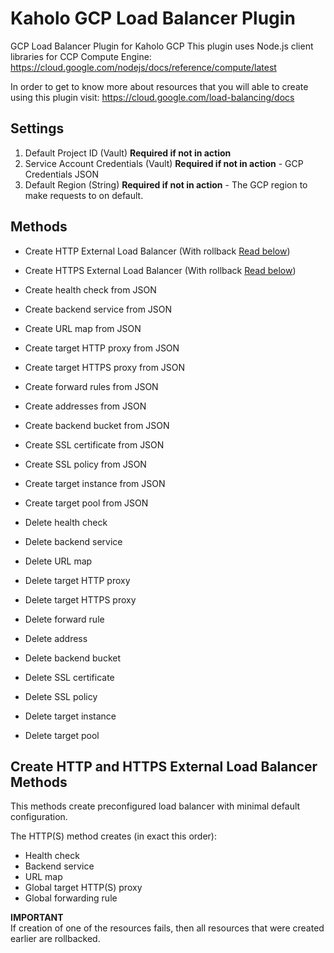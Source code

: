 # Kaholo GCP Load Balancer Plugin 
GCP Load Balancer Plugin for Kaholo GCP
This plugin uses Node.js client libraries for CCP Compute Engine:
https://cloud.google.com/nodejs/docs/reference/compute/latest

In order to get to know more about resources that you will able to create using this plugin visit:
https://cloud.google.com/load-balancing/docs

##  Settings
1. Default Project ID (Vault) **Required if not in action** 
2. Service Account Credentials (Vault) **Required if not in action** - GCP Credentials JSON
3. Default Region (String) **Required if not in action** - The GCP region to make requests to on default.


## Methods
- Create HTTP External Load Balancer (With rollback [Read below](#loadbalancer))
- Create HTTPS External Load Balancer (With rollback [Read below](#loadbalancer))


- Create health check from JSON
- Create backend service from JSON
- Create URL map from JSON
- Create target HTTP proxy from JSON 
- Create target HTTPS proxy from JSON
- Create forward rules from JSON
- Create addresses from JSON 
- Create backend bucket from JSON 
- Create SSL certificate from JSON 
- Create SSL policy from JSON 
- Create target instance from JSON 
- Create target pool from JSON  


- Delete health check
- Delete backend service
- Delete URL map
- Delete target HTTP proxy
- Delete target HTTPS proxy
- Delete forward rule
- Delete address
- Delete backend bucket
- Delete SSL certificate
- Delete SSL policy
- Delete target instance
- Delete target pool 


##  <a name="loadbalancer"></a> Create HTTP and HTTPS External Load Balancer Methods

This methods create preconfigured load balancer with minimal default configuration.

The HTTP(S) method creates (in exact this order): 

- Health check  
- Backend service  
- URL map  
- Global target HTTP(S) proxy  
- Global forwarding rule  


**IMPORTANT**  
If creation of one of the resources fails, then all resources that were created earlier are rollbacked.

